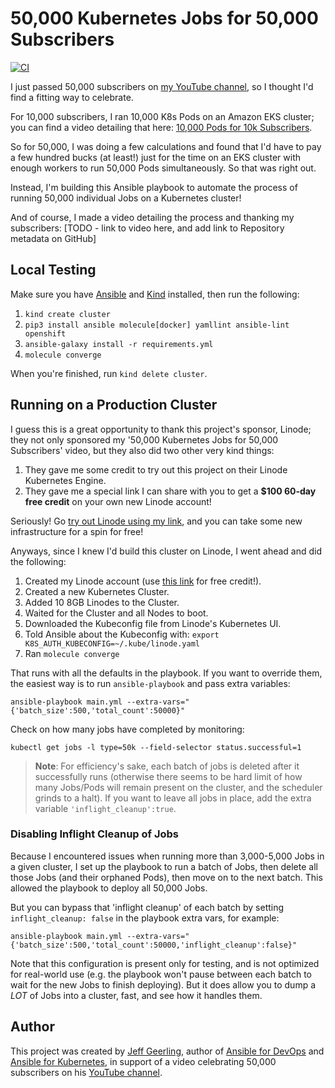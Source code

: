 # 50,000 Kubernetes Jobs for 50,000 Subscribers

[![CI](https://github.com/geerlingguy/50k-k8s-jobs/workflows/CI/badge.svg)](https://github.com/geerlingguy/50k-k8s-jobs/actions?query=workflow%3ACI)

I just passed 50,000 subscribers on [my YouTube channel](https://www.youtube.com/c/JeffGeerling), so I thought I'd find a fitting way to celebrate.

For 10,000 subscribers, I ran 10,000 K8s Pods on an Amazon EKS cluster; you can find a video detailing that here: [10,000 Pods for 10k Subscribers](https://www.youtube.com/watch?v=k5ncj3TKL1c).

So for 50,000, I was doing a few calculations and found that I'd have to pay a few hundred bucks (at least!) just for the time on an EKS cluster with enough workers to run 50,000 Pods simultaneously. So that was right out.

Instead, I'm building this Ansible playbook to automate the process of running 50,000 individual Jobs on a Kubernetes cluster!

And of course, I made a video detailing the process and thanking my subscribers: [TODO - link to video here, and add link to Repository metadata on GitHub]

## Local Testing

Make sure you have [Ansible](https://docs.ansible.com/ansible/latest/installation_guide/intro_installation.html) and [Kind](https://kind.sigs.k8s.io/docs/user/quick-start/) installed, then run the following:

  1. `kind create cluster`
  1. `pip3 install ansible molecule[docker] yamllint ansible-lint openshift`
  1. `ansible-galaxy install -r requirements.yml`
  1. `molecule converge`

When you're finished, run `kind delete cluster`.

## Running on a Production Cluster

I guess this is a great opportunity to thank this project's sponsor, Linode; they not only sponsored my '50,000 Kubernetes Jobs for 50,000 Subscribers' video, but they also did two other very kind things:

  1. They gave me some credit to try out this project on their Linode Kubernetes Engine.
  2. They gave me a special link I can share with you to get a **$100 60-day free credit** on your own new Linode account!

Seriously! Go [try out Linode using my link](https://www.linode.com/geerling), and you can take some new infrastructure for a spin for free!

Anyways, since I knew I'd build this cluster on Linode, I went ahead and did the following:

  1. Created my Linode account (use [this link](https://www.linode.com/geerling) for free credit!).
  2. Created a new Kubernetes Cluster.
  3. Added 10 8GB Linodes to the Cluster.
  4. Waited for the Cluster and all Nodes to boot.
  5. Downloaded the Kubeconfig file from Linode's Kubernetes UI.
  6. Told Ansible about the Kubeconfig with: `export K8S_AUTH_KUBECONFIG=~/.kube/linode.yaml`
  7. Ran `molecule converge`

That runs with all the defaults in the playbook. If you want to override them, the easiest way is to run `ansible-playbook` and pass extra variables:

    ansible-playbook main.yml --extra-vars="{'batch_size':500,'total_count':50000}"

Check on how many jobs have completed by monitoring:

    kubectl get jobs -l type=50k --field-selector status.successful=1

> **Note**: For efficiency's sake, each batch of jobs is deleted after it successfully runs (otherwise there seems to be hard limit of how many Jobs/Pods will remain present on the cluster, and the scheduler grinds to a halt). If you want to leave all jobs in place, add the extra variable `'inflight_cleanup':true`.

### Disabling Inflight Cleanup of Jobs

Because I encountered issues when running more than 3,000-5,000 Jobs in a given cluster, I set up the playbook to run a batch of Jobs, then delete all those Jobs (and their orphaned Pods), then move on to the next batch. This allowed the playbook to deploy all 50,000 Jobs.

But you can bypass that 'inflight cleanup' of each batch by setting `inflight_cleanup: false` in the playbook extra vars, for example:

    ansible-playbook main.yml --extra-vars="{'batch_size':500,'total_count':50000,'inflight_cleanup':false}"

Note that this configuration is present only for testing, and is not optimized for real-world use (e.g. the playbook won't pause between each batch to wait for the new Jobs to finish deploying). But it does allow you to dump a _LOT_ of Jobs into a cluster, fast, and see how it handles them.

## Author

This project was created by [Jeff Geerling](https://www.jeffgeerling.com), author of [Ansible for DevOps](https://www.ansiblefordevops.com) and [Ansible for Kubernetes](https://www.ansibleforkubernetes.com), in support of a video celebrating 50,000 subscribers on his [YouTube channel](https://www.youtube.com/c/JeffGeerling).
